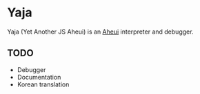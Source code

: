 Yaja
====
Yaja (Yet Another JS Aheui) is an [Aheui](http://esolangs.org/wiki/Aheui)
interpreter and debugger.

TODO
----
* Debugger
* Documentation
* Korean translation
